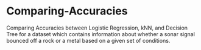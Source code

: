 # Comparing-Accuracies
<p>Comparing Accuracies between Logistic Regression, kNN, and Decision Tree for a dataset which contains information about whether a sonar signal bounced off a rock or a metal based on  a given set of conditions.</p>
